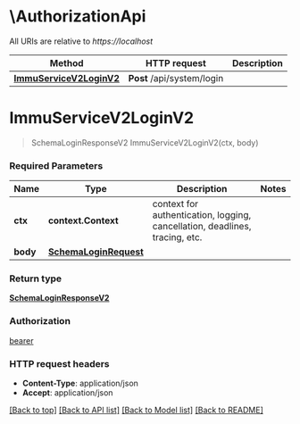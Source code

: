 # \AuthorizationApi

All URIs are relative to *https://localhost*

Method | HTTP request | Description
------------- | ------------- | -------------
[**ImmuServiceV2LoginV2**](AuthorizationApi.md#ImmuServiceV2LoginV2) | **Post** /api/system/login | 


# **ImmuServiceV2LoginV2**
> SchemaLoginResponseV2 ImmuServiceV2LoginV2(ctx, body)


### Required Parameters

Name | Type | Description  | Notes
------------- | ------------- | ------------- | -------------
 **ctx** | **context.Context** | context for authentication, logging, cancellation, deadlines, tracing, etc.
  **body** | [**SchemaLoginRequest**](SchemaLoginRequest.md)|  | 

### Return type

[**SchemaLoginResponseV2**](schemaLoginResponseV2.md)

### Authorization

[bearer](../README.md#bearer)

### HTTP request headers

 - **Content-Type**: application/json
 - **Accept**: application/json

[[Back to top]](#) [[Back to API list]](../README.md#documentation-for-api-endpoints) [[Back to Model list]](../README.md#documentation-for-models) [[Back to README]](../README.md)

